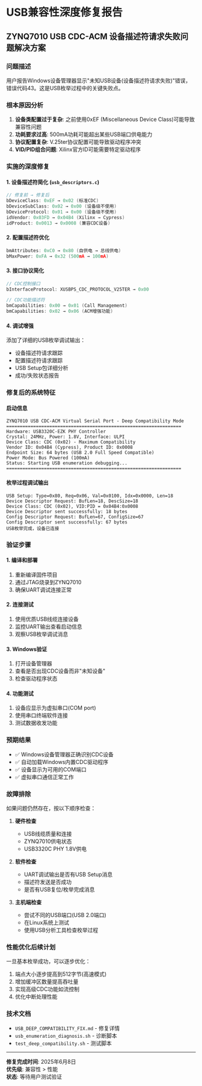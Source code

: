 # USB兼容性深度修复报告
## ZYNQ7010 USB CDC-ACM 设备描述符请求失败问题解决方案

### 问题描述
用户报告Windows设备管理器显示"未知USB设备(设备描述符请求失败)"错误，错误代码43。这是USB枚举过程中的关键失败点。

### 根本原因分析
1. **设备类配置过于复杂**: 之前使用0xEF (Miscellaneous Device Class)可能导致兼容性问题
2. **功耗要求过高**: 500mA功耗可能超出某些USB端口供电能力
3. **协议配置复杂**: V.25ter协议配置可能导致驱动程序冲突
4. **VID/PID组合问题**: Xilinx官方ID可能需要特定驱动程序

### 实施的深度修复

#### 1. 设备描述符简化 (`usb_descriptors.c`)
```c
// 修复前 → 修复后
bDeviceClass: 0xEF → 0x02 (标准CDC)
bDeviceSubClass: 0x02 → 0x00 (设备级不使用)
bDeviceProtocol: 0x01 → 0x00 (设备级不使用)
idVendor: 0x03FD → 0x04B4 (Xilinx → Cypress)
idProduct: 0x0013 → 0x0008 (兼容CDC设备)
```

#### 2. 配置描述符优化
```c
bmAttributes: 0xC0 → 0x80 (自供电 → 总线供电)
bMaxPower: 0xFA → 0x32 (500mA → 100mA)
```

#### 3. 接口协议简化
```c
// CDC控制接口
bInterfaceProtocol: XUSBPS_CDC_PROTOCOL_V25TER → 0x00

// CDC功能描述符
bmCapabilities: 0x00 → 0x01 (Call Management)
bmCapabilities: 0x02 → 0x06 (ACM增强功能)
```

#### 4. 调试增强
添加了详细的USB枚举调试输出：
- 设备描述符请求跟踪
- 配置描述符请求跟踪  
- USB Setup包详细分析
- 成功/失败状态报告

### 修复后的系统特征

#### 启动信息
```
ZYNQ7010 USB CDC-ACM Virtual Serial Port - Deep Compatibility Mode
=================================================================
Hardware: USB3320C-EZK PHY Controller
Crystal: 24MHz, Power: 1.8V, Interface: ULPI
Device Class: CDC (0x02) - Maximum Compatibility
Vendor ID: 0x04B4 (Cypress), Product ID: 0x0008
Endpoint Size: 64 bytes (USB 2.0 Full Speed Compatible)
Power Mode: Bus Powered (100mA)
Status: Starting USB enumeration debugging...
=================================================================
```

#### 枚举过程调试输出
```
USB Setup: Type=0x80, Req=0x06, Val=0x0100, Idx=0x0000, Len=18
Device Descriptor Request: BufLen=18, DescSize=18
Device Class: CDC (0x02), VID:PID = 0x04B4:0x0008
Device Descriptor sent successfully: 18 bytes
Config Descriptor Request: BufLen=67, ConfigSize=67
Config Descriptor sent successfully: 67 bytes
USB枚举完成，设备已连接
```

### 验证步骤

#### 1. 编译和部署
1. 重新编译固件项目
2. 通过JTAG烧录到ZYNQ7010
3. 确保UART调试连接正常

#### 2. 连接测试
1. 使用优质USB线缆连接设备
2. 监控UART输出查看启动信息
3. 观察USB枚举调试消息

#### 3. Windows验证
1. 打开设备管理器
2. 查看是否出现CDC设备而非"未知设备"
3. 检查驱动程序状态

#### 4. 功能测试
1. 设备应显示为虚拟串口(COM port)
2. 使用串口终端软件连接
3. 测试数据收发功能

### 预期结果
- ✅ Windows设备管理器正确识别CDC设备
- ✅ 自动加载Windows内置CDC驱动程序
- ✅ 设备显示为可用的COM端口
- ✅ 虚拟串口通信正常工作

### 故障排除

如果问题仍然存在，按以下顺序检查：

1. **硬件检查**
   - USB线缆质量和连接
   - ZYNQ7010供电状态
   - USB3320C PHY 1.8V供电

2. **软件检查**
   - UART调试输出是否有USB Setup消息
   - 描述符发送是否成功
   - 是否有USB复位/枚举完成消息

3. **主机端检查**
   - 尝试不同的USB端口(USB 2.0端口)
   - 在Linux系统上测试
   - 使用USB分析工具检查枚举过程

### 性能优化后续计划
一旦基本枚举成功，可以逐步优化：
1. 端点大小逐步提高到512字节(高速模式)
2. 增加缓冲区数量提高吞吐量
3. 实现高级CDC功能如流控制
4. 优化中断处理性能

### 技术文档
- `USB_DEEP_COMPATIBILITY_FIX.md` - 修复详情
- `usb_enumeration_diagnosis.sh` - 诊断脚本
- `test_deep_compatibility.sh` - 测试脚本

---
**修复完成时间**: 2025年6月8日  
**优先级**: 兼容性 > 性能  
**状态**: 等待用户测试验证

